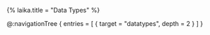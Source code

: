 {% laika.title = "Data Types" %}

@:navigationTree {
  entries = [ { target = "datatypes", depth = 2 } ]
}
